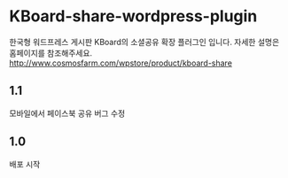 KBoard-share-wordpress-plugin
=============================

한국형 워드프레스 게시판 KBoard의 소셜공유 확장 플러그인 입니다.
자세한 설명은 홈페이지를 참조해주세요.
http://www.cosmosfarm.com/wpstore/product/kboard-share

1.1
------------------
모바일에서 페이스북 공유 버그 수정

1.0
------------------
배포 시작